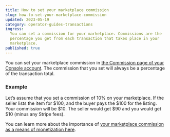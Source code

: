 ```yaml
---
title: How to set your marketplace commission
slug: how-to-set-your-marketplace-commission
updated: 2023-05-19
category: operator-guides-transactions
ingress:
  You can set a commission for your marketplace. Commissions are the
  percentage you get from each transaction that takes place in your
  marketplace.
published: true
---
```


You can set your marketplace commission in
[the Commission page of your Console account](https://console.sharetribe.com/a/transactions/commission/).
The commission that you set will always be a percentage of the
transaction total.

### Example

Let’s assume that you set a commission of 10% on your marketplace. If
the seller lists the item for $100, and the buyer pays the $100 for the
listing. Your commission will be $10. The seller would get $90 and you
would get \$10 (minus any Stripe fees).

You can learn more about the importance of
[your marketplace commission as a means of monetization here](https://www.sharetribe.com/docs/operator-guides/why-is-commission-important/).
